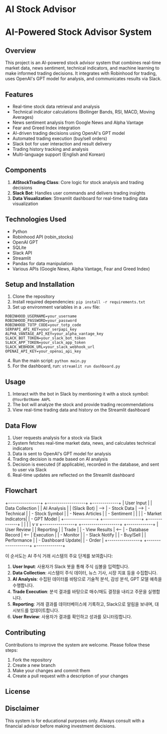 # AI Stock Advisor
# AI-Powered Stock Advisor System

## Overview
This project is an AI-powered stock advisor system that combines real-time market data, news sentiment, technical indicators, and machine learning to make informed trading decisions. It integrates with Robinhood for trading, uses OpenAI's GPT model for analysis, and communicates results via Slack.

## Features
- Real-time stock data retrieval and analysis
- Technical indicator calculations (Bollinger Bands, RSI, MACD, Moving Averages)
- News sentiment analysis from Google News and Alpha Vantage
- Fear and Greed Index integration
- AI-driven trading decisions using OpenAI's GPT model
- Automated trading execution (buy/sell orders)
- Slack bot for user interaction and result delivery
- Trading history tracking and analysis
- Multi-language support (English and Korean)

## Components
1. **AIStockTrading Class**: Core logic for stock analysis and trading decisions
2. **Slack Bot**: Handles user commands and delivers trading insights
3. **Data Visualization**: Streamlit dashboard for real-time trading data visualization

## Technologies Used
- Python
- Robinhood API (robin_stocks)
- OpenAI GPT
- SQLite
- Slack API
- Streamlit
- Pandas for data manipulation
- Various APIs (Google News, Alpha Vantage, Fear and Greed Index)

## Setup and Installation
1. Clone the repository
2. Install required dependencies: `pip install -r requirements.txt`
3. Set up environment variables in a `.env` file:
```
ROBINHOOD_USERNAME=your_username
ROBINHOOD_PASSWORD=your_password
ROBINHOOD_TOTP_CODE=your_totp_code
SERPAPI_API_KEY=your_serpapi_key
ALPHA_VANTAGE_API_KEY=your_alpha_vantage_key
SLACK_BOT_TOKEN=your_slack_bot_token
SLACK_APP_TOKEN=your_slack_app_token
SLACK_WEBHOOK_URL=your_slack_webhook_url
OPENAI_API_KEY=your_openai_api_key
```
4. Run the main script: `python main.py`
5. For the dashboard, run: `streamlit run dashboard.py`

## Usage
1. Interact with the bot in Slack by mentioning it with a stock symbol:
```@YourBotName AAPL ```
2. The bot will analyze the stock and provide trading recommendations
3. View real-time trading data and history on the Streamlit dashboard

## Data Flow
1. User requests analysis for a stock via Slack
2. System fetches real-time market data, news, and calculates technical indicators
3. Data is sent to OpenAI's GPT model for analysis
4. Trading decision is made based on AI analysis
5. Decision is executed (if applicable), recorded in the database, and sent to user via Slack
6. Real-time updates are reflected on the Streamlit dashboard

## Flowchart

+----------------+     +-------------------+     +-------------+
|   User Input   |     |   Data Collection |     | AI Analysis |
| (Slack Bot)    | --> | - Stock Data      | --> | - Technical |
| - Stock Symbol |     | - News Articles   |     | - Sentiment |
|                |     | - Market Indicators|     | - GPT Model |
+----------------+     +-------------------+     +-------------+
|                                              |
|                                              |
v                                              v
+----------------+     +-------------------+     +-------------+
| User Review    |     |     Reporting     |     |   Trade     |
| - View Results | <-- | - Database Record | <-- | Execution   |
| - Monitor      |     | - Slack Notify    |     | - Buy/Sell  |
|   Performance  |     | - Dashboard Update|     | - Order     |
+----------------+     +-------------------+     +-------------+

이 순서도는 AI 주식 거래 시스템의 주요 단계를 보여줍니다:
1. **User Input**: 사용자가 Slack 봇을 통해 주식 심볼을 입력합니다.
2. **Data Collection**: 시스템이 주식 데이터, 뉴스 기사, 시장 지표 등을 수집합니다.
3. **AI Analysis**: 수집된 데이터를 바탕으로 기술적 분석, 감성 분석, GPT 모델 예측을 수행합니다.
4. **Trade Execution**: 분석 결과를 바탕으로 매수/매도 결정을 내리고 주문을 실행합니다.
5. **Reporting**: 거래 결과를 데이터베이스에 기록하고, Slack으로 알림을 보내며, 대시보드를 업데이트합니다.
6. **User Review**: 사용자가 결과를 확인하고 성과를 모니터링합니다.

## Contributing
Contributions to improve the system are welcome. Please follow these steps:
1. Fork the repository
2. Create a new branch
3. Make your changes and commit them
4. Create a pull request with a description of your changes

## License


## Disclaimer
This system is for educational purposes only. Always consult with a financial advisor before making investment decisions.